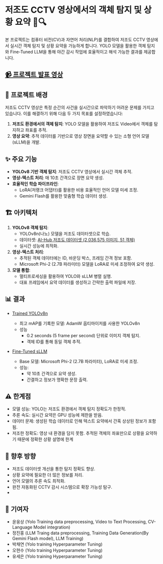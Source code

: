 # 저조도 CCTV 영상에서의 객체 탐지 및 상황 요약 🚦🔍
본 프로젝트는 컴퓨터 비전(CV)과 자연어 처리(NLP)를 결합하여 저조도 CCTV 영상에서 실시간 객체 탐지 및 상황 요약을 가능하게 합니다.
YOLO 모델을 활용한 객체 탐지와 Fine-Tuned LLM을 통해 야간 감시 작업에 효율적이고 해석 가능한 결과를 제공합니다.

## [📹 프로젝트 발표 영상](https://youtu.be/zRkAB4p7g0k?si=ApTYE96mgMpkHh0h)

## 🎯 프로젝트 배경
저조도 CCTV 영상은 특정 순간의 사건을 실시간으로 파악하기 어려운 문제를 가지고 있습니다. 이를 해결하기 위해 다음 두 가지 목표를 설정하였습니다:
1. **저조도 환경에서의 객체 탐지**: YOLO 모델을 활용하여 저조도 Video에서 객체를 탐지하고 좌표를 추적.
2. **영상 요약**: 추적 데이터를 기반으로 영상 장면을 요약할 수 있는 소형 언어 모델(sLLM)을 개발.

## ✨ 주요 기능
- **YOLOv8 기반 객체 탐지**: 저조도 CCTV 영상에서 실시간 객체 추적.
- **영상-텍스트 처리**: 매 10초 간격으로 장면 요약 생성.
- **효율적인 학습 파이프라인**:
  - LoRA(저랭크 어댑터)를 활용한 비용 효율적인 언어 모델 미세 조정.
  - Gemini Flash를 활용한 맞춤형 학습 데이터 생성.

## 🏗 아키텍처
1. **YOLOv8 객체 탐지**:
   - YOLOv8n(나노) 모델을 저조도 데이터셋으로 학습.
   - 데이터셋: [AI-Hub 저조도 데이터셋 (2,036,575 이미지, 51 객체)](https://www.aihub.or.kr/aihubdata/data/view.do?currMenu=115&topMenu=100&dataSetSn=71377)
   - 실시간 성능에 최적화.
2. **영상-텍스트 처리**:
   - 추적된 객체 데이터에는 ID, 바운딩 박스, 프레임 간격 정보 포함.
   - Microsoft Phi-2 (2.7B 파라미터) 모델을 LoRA로 미세 조정하여 요약 생성.
3. **모델 통합**:
   - 멀티프로세싱을 활용하여 YOLO와 sLLM 병렬 실행.
   - 대표 프레임에서 요약 데이터를 생성하고 간략한 출력 파일에 저장.
  
## 📊 결과
- [Trained YOLOv8n](https://huggingface.co/Hongik-ML-2024/yolov8n-all_data-10_epochs-AdamW)
  - 최고 mAP를 기록한 모델: AdamW 옵티마이저를 사용한 YOLOv8n
  - 성능
    - 0.2 seconds (5 frame per second) 단위로 이미지 객체 탐지.
    - 객체 ID를 통해 동일 객체 추적.

- [Fine-Tuned sLLM](https://huggingface.co/Hongik-ML-2024/cctv-llm)
    - Base 모델: Microsoft Phi-2 (2.7B 파라미터), LoRA로 미세 조정.
    - 성능:
      - 약 10초 간격으로 요약 생성.
      - 간결하고 정보가 명확한 문장 출력.

## ⚠️ 한계점
- 모델 성능: YOLO는 저조도 환경에서 객체 탐지 정확도가 한정적.
- 추론 속도: 실시간 요약은 GPU 성능에 제한을 받음.
- 데이터 문제: 생성된 학습 데이터로 인해 텍스트 요약에서 간혹 상상된 정보가 포함됨.
- 저조한 정확도: 영상 내 환경을 담지 못함. 추적된 객체의 좌표만으로 상황을 요약하기 때문에 정확한 상황 설명에 한계

## 🔮 향후 방향
- 저조도 데이터셋 개선을 통한 탐지 정확도 향상.
- 상황 요약에 필요한 더 많은 정보를 처리.
- 언어 모델의 추론 속도 최적화.
- 완전 자동화된 CCTV 감시 시스템으로 확장 가능성 탐구.
- 
## 🤝 기여자
- 윤웅상 (Yolo Training data preprocessing, Video to Text Processing, CV-Language Model integration)
- 정진홍 (LLM Traing data preprocessing, Training Data Generation(By Gemini Flash model), LLM Training)
- 박채연 (Yolo training Hyperparameter Tuning)
- 오현수 (Yolo training Hyperparameter Tuning)
- 유세은 (Yolo training Hyperparameter Tuning)
